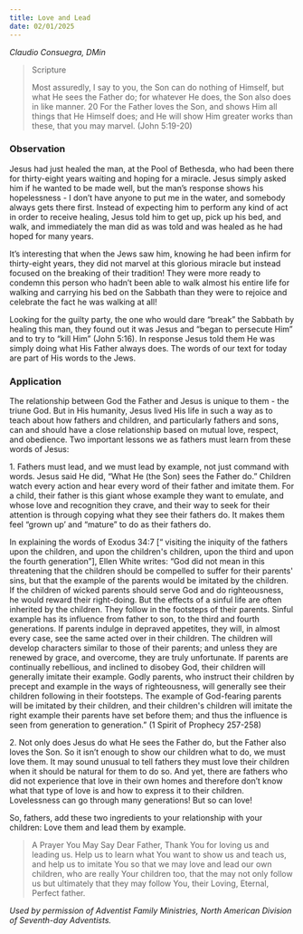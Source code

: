 ```yaml
---
title: Love and Lead
date: 02/01/2025
---
```


_Claudio Consuegra, DMin_

> <p>Scripture</p>
> Most assuredly, I say to you, the Son can do nothing of Himself, but what He sees the Father do; for whatever He does, the Son also does in like manner. 20 For the Father loves the Son, and shows Him all things that He Himself does; and He will show Him greater works than these, that you may marvel. (John 5:19-20)

### Observation

Jesus had just healed the man, at the Pool of Bethesda, who had been there for thirty-eight years waiting and hoping for a miracle. Jesus simply asked him if he wanted to be made well, but the man’s response shows his hopelessness - I don’t have anyone to put me in the water, and somebody always gets there first. Instead of expecting him to perform any kind of act in order to receive healing, Jesus told him to get up, pick up his bed, and walk, and immediately the man did as was told and was healed as he had hoped for many years.

It’s interesting that when the Jews saw him, knowing he had been infirm for thirty-eight years, they did not marvel at this glorious miracle but instead focused on the breaking of their tradition! They were more ready to condemn this person who hadn’t been able to walk almost his entire life for walking and carrying his bed on the Sabbath than they were to rejoice and celebrate the fact he was walking at all!

Looking for the guilty party, the one who would dare “break” the Sabbath by healing this man, they found out it was Jesus and “began to persecute Him” and to try to “kill Him” (John 5:16). In response Jesus told them He was simply doing what His Father always does. The words of our text for today are part of His words to the Jews.

### Application

The relationship between God the Father and Jesus is unique to them - the triune God. But in His humanity, Jesus lived His life in such a way as to teach about how fathers and children, and particularly fathers and sons, can and should have a close relationship based on mutual love, respect, and obedience. Two important lessons we as fathers must learn from these words of Jesus:

1\. Fathers must lead, and we must lead by example, not just command with words. Jesus said He did, “What He (the Son) sees the Father do.” Children watch every action and hear every word of their father and imitate them. For a child, their father is this giant whose example they want to emulate, and whose love and recognition they crave, and their way to seek for their attention is through copying what they see their fathers do. It makes them feel “grown up’ and “mature” to do as their fathers do.

In explaining the words of Exodus 34:7 [“ visiting the iniquity of the fathers upon the children, and upon the children's children, upon the third and upon the fourth generation”], Ellen White writes: “God did not mean in this threatening that the children should be compelled to suffer for their parents' sins, but that the example of the parents would be imitated by the children. If the children of wicked parents should serve God and do righteousness, he would reward their right-doing. But the effects of a sinful life are often inherited by the children. They follow in the footsteps of their parents. Sinful example has its influence from father to son, to the third and fourth generations. If parents indulge in depraved appetites, they will, in almost every case, see the same acted over in their children. The children will develop characters similar to those of their parents; and unless they are renewed by grace, and overcome, they are truly unfortunate. If parents are continually rebellious, and inclined to disobey God, their children will generally imitate their example. Godly parents, who instruct their children by precept and example in the ways of righteousness, will generally see their children following in their footsteps. The example of God-fearing parents will be imitated by their children, and their children's children will imitate the right example their parents have set before them; and thus the influence is seen from generation to generation.” (1 Spirit of Prophecy 257-258)

2\. Not only does Jesus do what He sees the Father do, but the Father also loves the Son. So it isn’t enough to show our children what to do, we must love them. It may sound unusual to tell fathers they must love their children when it should be natural for them to do so. And yet, there are fathers who did not experience that love in their own homes and therefore don’t know what that type of love is and how to express it to their children. Lovelessness can go through many generations! But so can love!

So, fathers, add these two ingredients to your relationship with your children: Love them and lead them by example.

> <callout>A Prayer You May Say</callout>
> Dear Father, Thank You for loving us and leading us. Help us to learn what You want to show us and teach us, and help us to imitate You so that we may love and lead our own children, who are really Your children too, that the may not only follow us but ultimately that they may follow You, their Loving, Eternal, Perfect father.

_Used by permission of Adventist Family Ministries, North American Division of Seventh-day Adventists._